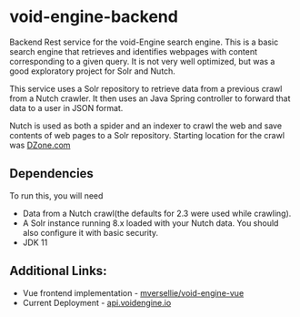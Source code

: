 # void-engine-backend
Backend Rest service for the void-Engine search engine.  This is a basic search engine that retrieves and identifies webpages with content corresponding to a given query.  It is not very well optimized, but was a good exploratory project for Solr and Nutch.

This service uses a Solr repository to retrieve data from a previous crawl from a Nutch crawler.  It then uses an Java Spring controller to forward that data to a user in JSON format.

Nutch is used as both a spider and an indexer to crawl the web and save contents of web pages to a Solr repository.  Starting location for the crawl was [DZone.com](https://dzone.com)


## Dependencies

To run this, you will need 
- Data from a Nutch crawl(the defaults for 2.3 were used while crawling).  
- A Solr instance running 8.x loaded with your Nutch data.  You should also configure it with basic security.
- JDK 11

## Additional Links:

- Vue frontend implementation - [mversellie/void-engine-vue](https://github.com/mversellie/void-engine-vue)
- Current Deployment - [api.voidengine.io](http://api.voidengine.io)

